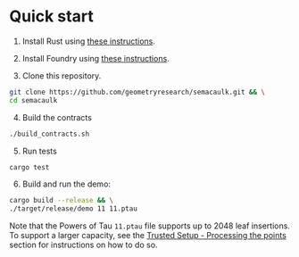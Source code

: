 # Quick start

1. Install Rust using [these
   instructions](https://www.rust-lang.org/learn/get-started).

2. Install Foundry using [these
   instructions](https://github.com/foundry-rs/foundry#installation).

3. Clone this repository.

```bash
git clone https://github.com/geometryresearch/semacaulk.git && \
cd semacaulk
```

4. Build the contracts

```bash
./build_contracts.sh
```

5. Run tests

```bash
cargo test
```

6. Build and run the demo:

```bash
cargo build --release && \
./target/release/demo 11 11.ptau
```

Note that the Powers of Tau `11.ptau` file supports up to 2048 leaf
insertions. To support a larger capacity, see the [Trusted Setup - Processing
the points](./trusted_setup.html#processing-the-points) section for
instructions on how to do so.

